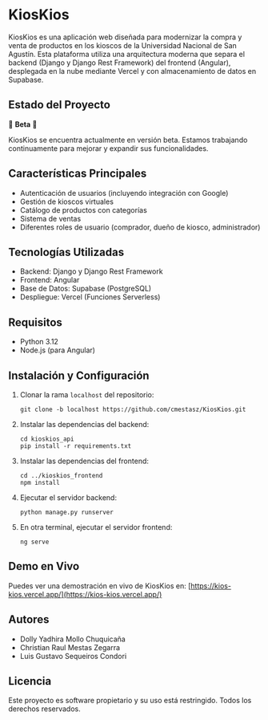 # KiosKios

KiosKios es una aplicación web diseñada para modernizar la compra y venta de productos en los kioscos de la Universidad Nacional de San Agustín. Esta plataforma utiliza una arquitectura moderna que separa el backend (Django y Django Rest Framework) del frontend (Angular), desplegada en la nube mediante Vercel y con almacenamiento de datos en Supabase.

## Estado del Proyecto

🚧 **Beta** 🚧

KiosKios se encuentra actualmente en versión beta. Estamos trabajando continuamente para mejorar y expandir sus funcionalidades.

## Características Principales

- Autenticación de usuarios (incluyendo integración con Google)
- Gestión de kioscos virtuales
- Catálogo de productos con categorías
- Sistema de ventas
- Diferentes roles de usuario (comprador, dueño de kiosco, administrador)

## Tecnologías Utilizadas

- Backend: Django y Django Rest Framework
- Frontend: Angular
- Base de Datos: Supabase (PostgreSQL)
- Despliegue: Vercel (Funciones Serverless)

## Requisitos

- Python 3.12
- Node.js (para Angular)

## Instalación y Configuración

1. Clonar la rama `localhost` del repositorio:
   ```
   git clone -b localhost https://github.com/cmestasz/KiosKios.git
   ```

2. Instalar las dependencias del backend:
   ```
   cd kioskios_api
   pip install -r requirements.txt
   ```

3. Instalar las dependencias del frontend:
   ```
   cd ../kioskios_frontend
   npm install
   ```

4. Ejecutar el servidor backend:
   ```
   python manage.py runserver
   ```

5. En otra terminal, ejecutar el servidor frontend:
   ```
   ng serve
   ```

## Demo en Vivo

Puedes ver una demostración en vivo de KiosKios en: [https://kios-kios.vercel.app/](https://kios-kios.vercel.app/)

## Autores

- Dolly Yadhira Mollo Chuquicaña
- Christian Raul Mestas Zegarra
- Luis Gustavo Sequeiros Condori

## Licencia

Este proyecto es software propietario y su uso está restringido. Todos los derechos reservados.